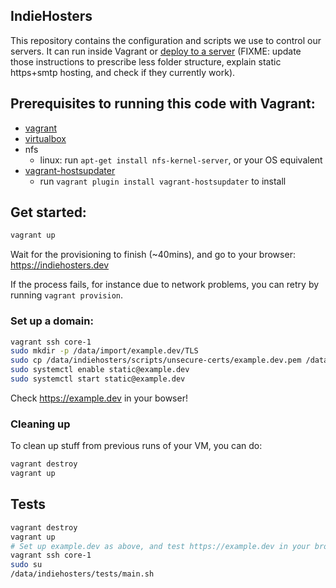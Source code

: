 ## IndieHosters

This repository contains the configuration and scripts we use to control our servers.
It can run inside Vagrant or
[deploy to a server](doc/getting-started-as-a-hoster.md) (FIXME: update those instructions to
prescribe less folder structure, explain static https+smtp hosting, and check if they currently
work).

## Prerequisites to running this code with Vagrant:
- [vagrant](http://www.vagrantup.com/)
- [virtualbox](https://www.virtualbox.org/)
- nfs
  - linux: run `apt-get install nfs-kernel-server`, or your OS equivalent
- [vagrant-hostsupdater](https://github.com/cogitatio/vagrant-hostsupdater)
  - run `vagrant plugin install vagrant-hostsupdater` to install

## Get started:

```bash
vagrant up
```

Wait for the provisioning to finish (~40mins), and go to your browser: https://indiehosters.dev

If the process fails, for instance due to network problems, you can retry by running `vagrant provision`.

### Set up a domain:

```bash
vagrant ssh core-1
sudo mkdir -p /data/import/example.dev/TLS
sudo cp /data/indiehosters/scripts/unsecure-certs/example.dev.pem /data/import/example.dev/TLS
sudo systemctl enable static@example.dev
sudo systemctl start static@example.dev
```

Check https://example.dev in your bowser!

### Cleaning up

To clean up stuff from previous runs of your VM, you can do:

```bash
vagrant destroy
vagrant up
```

## Tests

```bash
vagrant destroy
vagrant up
# Set up example.dev as above, and test https://example.dev in your browser
vagrant ssh core-1
sudo su
/data/indiehosters/tests/main.sh
```
